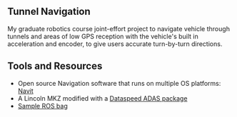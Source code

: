 ## Tunnel Navigation

My graduate robotics course joint-effort project to navigate vehicle through tunnels and areas of low GPS reception with the vehicle's built in acceleration and encoder, to give users accurate turn-by-turn directions.

## Tools and Resources
- Open source Navigation software that runs on multiple OS platforms: [Navit](https://github.com/navit-gps/navit)
- A Lincoln MKZ modified with a [Dataspeed ADAS package](http://dataspeedinc.com/wp-content/uploads/2016/11/adas-kit.pdf)
- [Sample ROS bag](https://bitbucket.org/DataspeedInc/dbw_mkz_ros/src/9ef8c628fda9f5a5ab1a5441c202fe7b48ad64df/ROS_BAGS.md?fileviewer=file-view-default)
